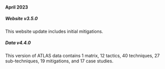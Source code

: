 #### April 2023


##### Website v3.5.0

This website update includes initial mitigations.


##### Data v4.4.0

This version of ATLAS data contains 1 matrix, 12 tactics, 40 techniques, 27 sub-techniques, 19 mitigations, and 17 case studies.
